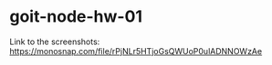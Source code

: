 # goit-node-hw-01

Link to the screenshots: https://monosnap.com/file/rPjNLr5HTjoGsQWUoP0ulADNNOWzAe
